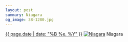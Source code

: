 ```yaml
---
layout: post
summary: Niagara
og_image: 38-1280.jpg
---
```


<p>
  <time><a href="/38">{{ page.date | date: "%B %e, %Y" }}</a></time>
  <a href="/38"><img src="{{ site.assets_url }}/38-640.jpg" srcset="{{ site.assets_url }}/38-1280.jpg 1280w, {{ site.assets_url }}/38-960.jpg 960w, {{ site.assets_url }}/38-640.jpg 640w, {{ site.assets_url }}/38-320.jpg 320w" sizes="(min-width: 700px) 50vw, calc(100vw - 2rem)" alt="Niagara" /></a>
  <span>Niagara</span>
</p>
